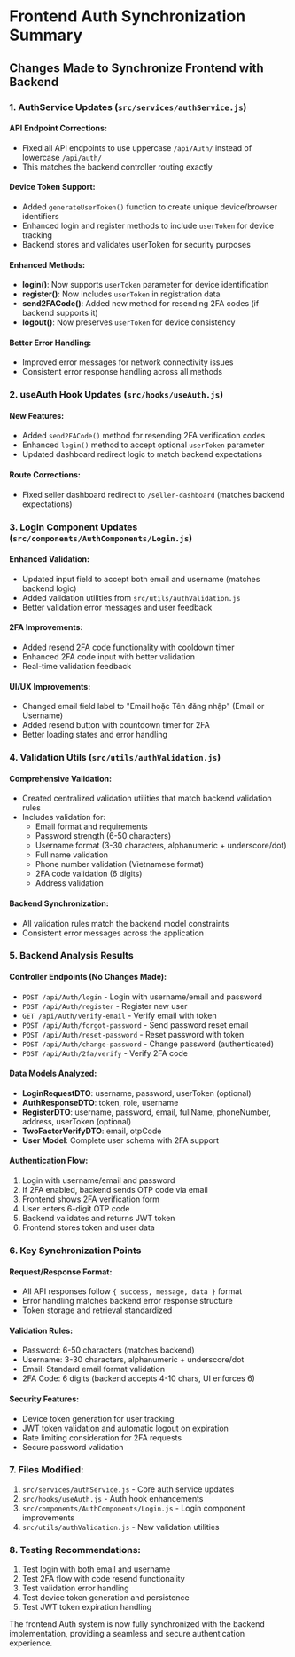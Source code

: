 # Frontend Auth Synchronization Summary

## Changes Made to Synchronize Frontend with Backend

### 1. AuthService Updates (`src/services/authService.js`)

#### API Endpoint Corrections:
- Fixed all API endpoints to use uppercase `/api/Auth/` instead of lowercase `/api/auth/`
- This matches the backend controller routing exactly

#### Device Token Support:
- Added `generateUserToken()` function to create unique device/browser identifiers
- Enhanced login and register methods to include `userToken` for device tracking
- Backend stores and validates userToken for security purposes

#### Enhanced Methods:
- **login()**: Now supports `userToken` parameter for device identification
- **register()**: Now includes `userToken` in registration data
- **send2FACode()**: Added new method for resending 2FA codes (if backend supports it)
- **logout()**: Now preserves `userToken` for device consistency

#### Better Error Handling:
- Improved error messages for network connectivity issues
- Consistent error response handling across all methods

### 2. useAuth Hook Updates (`src/hooks/useAuth.js`)

#### New Features:
- Added `send2FACode()` method for resending 2FA verification codes
- Enhanced `login()` method to accept optional `userToken` parameter
- Updated dashboard redirect logic to match backend expectations

#### Route Corrections:
- Fixed seller dashboard redirect to `/seller-dashboard` (matches backend expectations)

### 3. Login Component Updates (`src/components/AuthComponents/Login.js`)

#### Enhanced Validation:
- Updated input field to accept both email and username (matches backend logic)
- Added validation utilities from `src/utils/authValidation.js`
- Better validation error messages and user feedback

#### 2FA Improvements:
- Added resend 2FA code functionality with cooldown timer
- Enhanced 2FA code input with better validation
- Real-time validation feedback

#### UI/UX Improvements:
- Changed email field label to "Email hoặc Tên đăng nhập" (Email or Username)
- Added resend button with countdown timer for 2FA
- Better loading states and error handling

### 4. Validation Utils (`src/utils/authValidation.js`)

#### Comprehensive Validation:
- Created centralized validation utilities that match backend validation rules
- Includes validation for:
  - Email format and requirements
  - Password strength (6-50 characters)
  - Username format (3-30 characters, alphanumeric + underscore/dot)
  - Full name validation
  - Phone number validation (Vietnamese format)
  - 2FA code validation (6 digits)
  - Address validation

#### Backend Synchronization:
- All validation rules match the backend model constraints
- Consistent error messages across the application

### 5. Backend Analysis Results

#### Controller Endpoints (No Changes Made):
- `POST /api/Auth/login` - Login with username/email and password
- `POST /api/Auth/register` - Register new user
- `GET /api/Auth/verify-email` - Verify email with token
- `POST /api/Auth/forgot-password` - Send password reset email
- `POST /api/Auth/reset-password` - Reset password with token
- `POST /api/Auth/change-password` - Change password (authenticated)
- `POST /api/Auth/2fa/verify` - Verify 2FA code

#### Data Models Analyzed:
- **LoginRequestDTO**: username, password, userToken (optional)
- **AuthResponseDTO**: token, role, username
- **RegisterDTO**: username, password, email, fullName, phoneNumber, address, userToken (optional)
- **TwoFactorVerifyDTO**: email, otpCode
- **User Model**: Complete user schema with 2FA support

#### Authentication Flow:
1. Login with username/email and password
2. If 2FA enabled, backend sends OTP code via email
3. Frontend shows 2FA verification form
4. User enters 6-digit OTP code
5. Backend validates and returns JWT token
6. Frontend stores token and user data

### 6. Key Synchronization Points

#### Request/Response Format:
- All API responses follow `{ success, message, data }` format
- Error handling matches backend error response structure
- Token storage and retrieval standardized

#### Validation Rules:
- Password: 6-50 characters (matches backend)
- Username: 3-30 characters, alphanumeric + underscore/dot
- Email: Standard email format validation
- 2FA Code: 6 digits (backend accepts 4-10 chars, UI enforces 6)

#### Security Features:
- Device token generation for user tracking
- JWT token validation and automatic logout on expiration
- Rate limiting consideration for 2FA requests
- Secure password validation

### 7. Files Modified:
1. `src/services/authService.js` - Core auth service updates
2. `src/hooks/useAuth.js` - Auth hook enhancements
3. `src/components/AuthComponents/Login.js` - Login component improvements
4. `src/utils/authValidation.js` - New validation utilities

### 8. Testing Recommendations:
1. Test login with both email and username
2. Test 2FA flow with code resend functionality
3. Test validation error handling
4. Test device token generation and persistence
5. Test JWT token expiration handling

The frontend Auth system is now fully synchronized with the backend implementation, providing a seamless and secure authentication experience.
